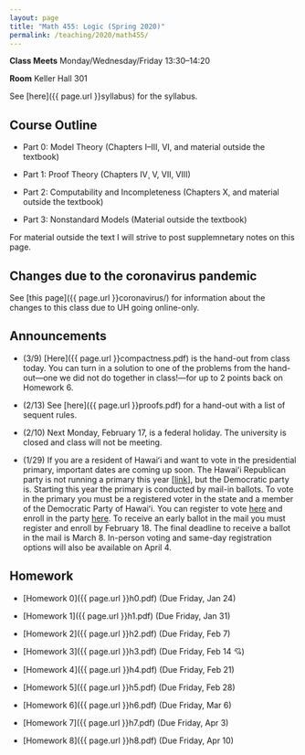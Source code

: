```yaml
---
layout: page
title: "Math 455: Logic (Spring 2020)"
permalink: /teaching/2020/math455/
---
```


**Class Meets** Monday/Wednesday/Friday 13:30–14:20

**Room** Keller Hall 301

See [here]({{ page.url }}syllabus) for the syllabus.

Course Outline
------

* Part 0: Model Theory (Chapters I–III, VI, and material outside the textbook)

* Part 1: Proof Theory (Chapters IV¸ V, VII, VIII)

* Part 2: Computability and Incompleteness (Chapters X, and material outside the textbook)

* Part 3: Nonstandard Models (Material outside the textbook) 

For material outside the text I will strive to post supplemnetary notes on this page.

Changes due to the coronavirus pandemic
-------

See [this page]({{ page.url }}coronavirus/) for information about the changes to this class due to UH going online-only.

Announcements
-------------

* (3/9) [Here]({{ page.url }}compactness.pdf) is the hand-out from class today. You can turn in a solution to one of the problems from the hand-out—one we did not do together in class!—for up to 2 points back on Homework 6.

* (2/13) See [here]({{ page.url }}proofs.pdf) for a hand-out with a list of sequent rules.

* (2/10) Next Monday, February 17, is a federal holiday. The university is closed and class will not be meeting.

* (1/29) If you are a resident of Hawaiʻi and want to vote in the presidential primary, important dates are coming up soon. The Hawaiʻi Republican party is not running a primary this year [[link](https://thehill.com/homenews/campaign/474243-hawaii-gop-cancels-presidential-preference-poll-and-commits-delegates-to)], but the Democratic party is. Starting this year the primary is conducted by mail-in ballots. To vote in the primary you must be a registered voter in the state and a member of the Democratic Party of Hawaiʻi. You can register to vote [here](https://olvr.hawaii.gov) and enroll in the party [here](https://hawaiidemocrats.org). To receive an early ballot in the mail you must register and enroll by February 18. The final deadline to receive a ballot in the mail is March 8. In-person voting and same-day registration options will also be available on April 4.


Homework
-------

* [Homework 0]({{ page.url }}h0.pdf) (Due Friday, Jan 24)

* [Homework 1]({{ page.url }}h1.pdf) (Due Friday, Jan 31)

* [Homework 2]({{ page.url }}h2.pdf) (Due Friday, Feb 7)

* [Homework 3]({{ page.url }}h3.pdf) (Due Friday, Feb 14 💘)

* [Homework 4]({{ page.url }}h4.pdf) (Due Friday, Feb 21)

* [Homework 5]({{ page.url }}h5.pdf) (Due Friday, Feb 28)

* [Homework 6]({{ page.url }}h6.pdf) (Due Friday, Mar 6)

* [Homework 7]({{ page.url }}h7.pdf) (Due Friday, Apr 3)

* [Homework 8]({{ page.url }}h8.pdf) (Due Friday, Apr 10)

